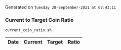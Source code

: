 Generated on `Tuesday 28-September-2021 at 07:43:11`

### Current to Target Coin Ratio
`current_coin_ratio.sh`

Date|Current|Target|Ratio
---|---|---|---
